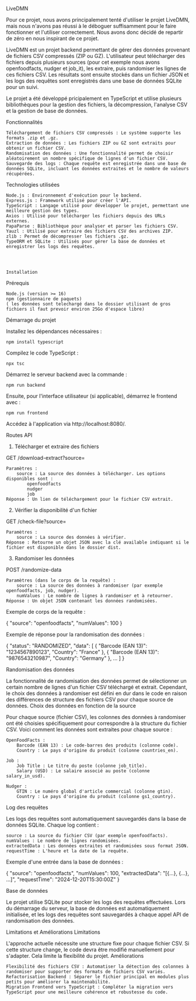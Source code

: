 LiveDMN

Pour ce projet, nous avons principalement tenté d'utiliser le projet LiveDMN, mais nous n'avons pas réussi à le déboguer suffisamment pour le faire fonctionner et l'utiliser correctement. Nous avons donc décidé de repartir de zéro en nous inspirant de ce projet.

LiveDMN est un projet backend permettant de gérer des données provenant de fichiers CSV compressés (ZIP ou GZ). L'utilisateur peut télécharger des fichiers depuis plusieurs sources (pour cet exemple nous avons openfoodfacts, nudger et job_it), les extraire, puis randomiser les lignes de ces fichiers CSV. Les résultats sont ensuite stockés dans un fichier JSON et les logs des requêtes sont enregistrés dans une base de données SQLite pour un suivi.

Le projet a été développé pricipalement en TypeScript et utilise plusieurs bibliothèques pour la gestion des fichiers, la décompression, l'analyse CSV et la gestion de base de données.




Fonctionnalités

    Téléchargement de fichiers CSV compressés : Le système supporte les formats .zip et .gz.
    Extraction de données : Les fichiers ZIP ou GZ sont extraits pour obtenir un fichier CSV.
    Randomisation des données : Une fonctionnalité permet de choisir aléatoirement un nombre spécifique de lignes d'un fichier CSV.
    Sauvegarde des logs : Chaque requête est enregistrée dans une base de données SQLite, incluant les données extraites et le nombre de valeurs récupérées.
    
    
    
    
    
Technologies utilisées

    Node.js : Environnement d'exécution pour le backend.
    Express.js : Framework utilisé pour créer l'API.
    TypeScript : Langage utilisé pour développer le projet, permettant une meilleure gestion des types.
    Axios : Utilisé pour télécharger les fichiers depuis des URLs externes.
    PapaParse : Bibliothèque pour analyser et parser les fichiers CSV.
    Yauzl : Utilisé pour extraire des fichiers CSV des archives ZIP.
    zlib : Permet de décompresser les fichiers .gz.
    TypeORM et SQLite : Utilisés pour gérer la base de données et enregistrer les logs des requêtes.
    
    
    
    
    Installation
Prérequis

    Node.js (version >= 16)
    npm (gestionnaire de paquets)
    ( les données sont telechargé dans le dossier utilisant de gros fichiers il faut prevoir environ 25Go d'espace libre)
    

    
    
    
Démarrage du projet

Installez les dépendances nécessaires :

    npm install typescript

Compilez le code TypeScript :

    npx tsc

Démarrez le serveur backend avec la commande :

    npm run backend

Ensuite, pour l'interface utilisateur (si applicable), démarrez le frontend avec :

    npm run frontend

Accédez à l'application via http://localhost:8080/.

Routes API
1. Télécharger et extraire des fichiers

GET /download-extract?source=<source>

    Paramètres :
        source : La source des données à télécharger. Les options disponibles sont :
            openfoodfacts
            nudger
            job
    Réponse : Un lien de téléchargement pour le fichier CSV extrait.

2. Vérifier la disponibilité d'un fichier

GET /check-file?source=<source>

    Paramètres :
        source : La source des données à vérifier.
    Réponse : Retourne un objet JSON avec la clé available indiquant si le fichier est disponible dans le dossier dist.

3. Randomiser les données

POST /randomize-data

    Paramètres (dans le corps de la requête) :
        source : La source des données à randomiser (par exemple openfoodfacts, job, nudger).
        numValues : Le nombre de lignes à randomiser et à retourner.
    Réponse : Un objet JSON contenant les données randomisées.

Exemple de corps de la requête :

{
  "source": "openfoodfacts",
  "numValues": 100
}

Exemple de réponse pour la randomisation des données :

{
  "status": "RANDOMIZED",
  "data": [
    { "Barcode (EAN 13)": "1234567890123", "Country": "France" },
    { "Barcode (EAN 13)": "9876543210987", "Country": "Germany" },
    ...
  ]
}


Randomisation des données

La fonctionnalité de randomisation des données permet de sélectionner un certain nombre de lignes d'un fichier CSV téléchargé et extrait. Cependant, le choix des données à randomiser est défini en dur dans le code en raison des différences de structure des fichiers CSV pour chaque source de données.
Choix des données en fonction de la source

Pour chaque source (fichier CSV), les colonnes des données à randomiser ont été choisies spécifiquement pour correspondre à la structure du fichier CSV. Voici comment les données sont extraites pour chaque source :

    OpenFoodFacts :
        Barcode (EAN 13) : Le code-barres des produits (colonne code).
        Country : Le pays d'origine du produit (colonne countries_en).

    Job :
        Job Title : Le titre du poste (colonne job_title).
        Salary (USD) : Le salaire associé au poste (colonne salary_in_usd).

    Nudger :
        GTIN : Le numéro global d'article commercial (colonne gtin).
        Country : Le pays d'origine du produit (colonne gs1_country).

Log des requêtes

Les logs des requêtes sont automatiquement sauvegardés dans la base de données SQLite. Chaque log contient :

    source : La source du fichier CSV (par exemple openfoodfacts).
    numValues : Le nombre de lignes randomisées.
    extractedData : Les données extraites et randomisées sous format JSON.
    requestTime : L'heure et la date de la requête.

Exemple d'une entrée dans la base de données :

{
  "source": "openfoodfacts",
  "numValues": 100,
  "extractedData": "[{...}, {...}, ...]",
  "requestTime": "2024-12-20T15:30:00Z"
}

Base de données

Le projet utilise SQLite pour stocker les logs des requêtes effectuées. Lors du démarrage du serveur, la base de données est automatiquement initialisée, et les logs des requêtes sont sauvegardés à chaque appel API de randomisation des données.


Limitations et Améliorations
Limitations

L'approche actuelle nécessite une structure fixe pour chaque fichier CSV. Si cette structure change, le code devra être modifié manuellement pour s'adapter. Cela limite la flexibilité du projet.
Améliorations

    Flexibilité des fichiers CSV : Automatiser la détection des colonnes à randomiser pour supporter des formats de fichiers CSV variés.
    Refactorisation Backend : Séparer le fichier principal en modules plus petits pour améliorer la maintenabilité.
    Migration Frontend vers TypeScript : Compléter la migration vers TypeScript pour une meilleure cohérence et robustesse du code.
